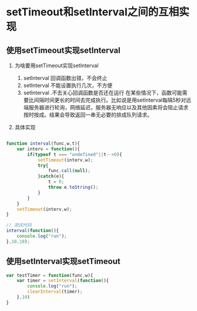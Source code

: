 #  setTimeout和setInterval之间的互相实现

## 使用setTimeout实现setInterval
1. 为啥要用setTimeout实现setInterval
    1. setInterval 回调函数出错，不会终止
    2. setInterval 不能设置执行几次，不方便
    3. setInterval .不去关心回调函数是否还在运行
在某些情况下，函数可能需要比间隔时间更长的时间去完成执行。比如说是用setInterval每隔5秒对远端服务器进行轮询，网络延迟，服务器无响应以及其他因素将会阻止请求按时按成。结果会导致返回一串无必要的排成队列请求。

2. 具体实现

```javascript

function interval(func,w,t){
    var interv = function(){
        if(typeof t === "undefined"||t-->0){
            setTimeout(interv,w);
            try{
                func.call(null);
            }catch(e){
                t = 0;
                throw e.toString();
            }
        }
    }
    setTimeout(interv,w);
}
```

```javascript
// 测试代码
interval(function(){
    console.log("run");
},10,10);
```
## 使用setInterval实现setTimeout

```javascript
var testTimer = function(func,w){
    var timer = setInterval(function(){
        console.log("run");
        clearInterval(timer);
    },10)
}
```